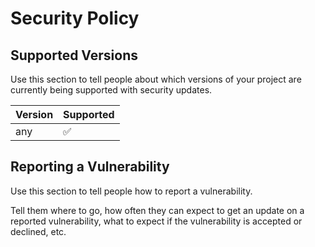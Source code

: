 # Security Policy

## Supported Versions

Use this section to tell people about which versions of your project are
currently being supported with security updates.

| Version | Supported          |
| ------- | ------------------ |
| any     | :white_check_mark: |

## Reporting a Vulnerability

Use this section to tell people how to report a vulnerability.

Tell them where to go, how often they can expect to get an update on a
reported vulnerability, what to expect if the vulnerability is accepted or
declined, etc.